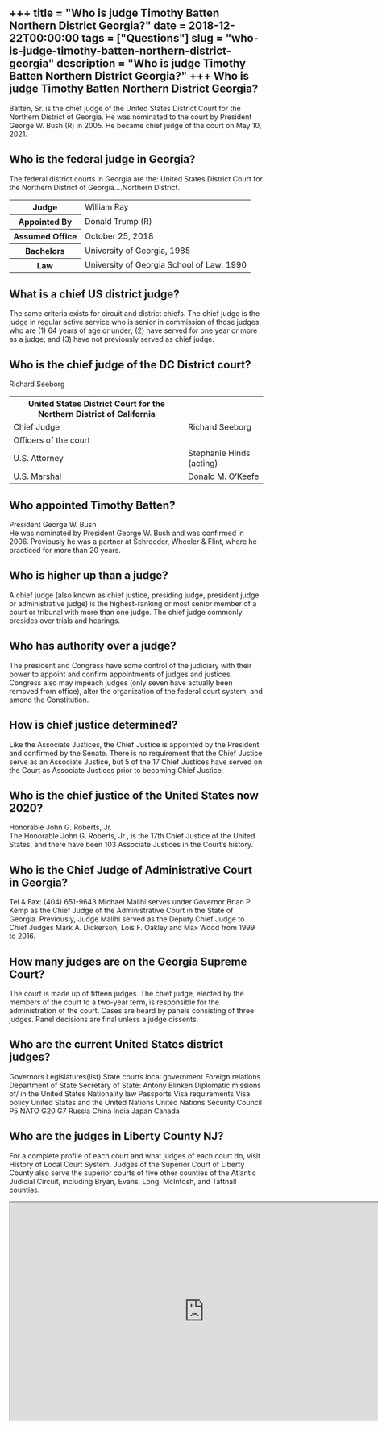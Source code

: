 +++
title = "Who is judge Timothy Batten Northern District Georgia?"
date = 2018-12-22T00:00:00
tags = ["Questions"]
slug = "who-is-judge-timothy-batten-northern-district-georgia"
description = "Who is judge Timothy Batten Northern District Georgia?"
+++
Who is judge Timothy Batten Northern District Georgia?
------------------------------------------------------

Batten, Sr. is the chief judge of the United States District Court for the Northern District of Georgia. He was nominated to the court by President George W. Bush (R) in 2005. He became chief judge of the court on May 10, 2021.

Who is the federal judge in Georgia?
------------------------------------

The federal district courts in Georgia are the: United States District Court for the Northern District of Georgia….Northern District.

<table><tr><th>Judge</th><td>William Ray</td></tr><tr><th>Appointed By</th><td>Donald Trump (R)</td></tr><tr><th>Assumed Office</th><td>October 25, 2018</td></tr><tr><th>Bachelors</th><td>University of Georgia, 1985</td></tr><tr><th>Law</th><td>University of Georgia School of Law, 1990</td></tr></table>

What is a chief US district judge?
----------------------------------

The same criteria exists for circuit and district chiefs. The chief judge is the judge in regular active service who is senior in commission of those judges who are (1) 64 years of age or under; (2) have served for one year or more as a judge; and (3) have not previously served as chief judge.

Who is the chief judge of the DC District court?
------------------------------------------------

Richard Seeborg

<table><tr><th>United States District Court for the Northern District of California</th></tr><tr><td>Chief Judge</td><td>Richard Seeborg</td></tr><tr><td>Officers of the court</td></tr><tr><td>U.S. Attorney</td><td>Stephanie Hinds (acting)</td></tr><tr><td>U.S. Marshal</td><td>Donald M. O’Keefe</td></tr></table>

Who appointed Timothy Batten?
-----------------------------

President George W. Bush  
He was nominated by President George W. Bush and was confirmed in 2006. Previously he was a partner at Schreeder, Wheeler &amp; Flint, where he practiced for more than 20 years.

Who is higher up than a judge?
------------------------------

A chief judge (also known as chief justice, presiding judge, president judge or administrative judge) is the highest-ranking or most senior member of a court or tribunal with more than one judge. The chief judge commonly presides over trials and hearings.

Who has authority over a judge?
-------------------------------

The president and Congress have some control of the judiciary with their power to appoint and confirm appointments of judges and justices. Congress also may impeach judges (only seven have actually been removed from office), alter the organization of the federal court system, and amend the Constitution.

How is chief justice determined?
--------------------------------

Like the Associate Justices, the Chief Justice is appointed by the President and confirmed by the Senate. There is no requirement that the Chief Justice serve as an Associate Justice, but 5 of the 17 Chief Justices have served on the Court as Associate Justices prior to becoming Chief Justice.

Who is the chief justice of the United States now 2020?
-------------------------------------------------------

Honorable John G. Roberts, Jr.  
The Honorable John G. Roberts, Jr., is the 17th Chief Justice of the United States, and there have been 103 Associate Justices in the Court’s history.

Who is the Chief Judge of Administrative Court in Georgia?
----------------------------------------------------------

Tel &amp; Fax: (404) 651-9643 Michael Malihi serves under Governor Brian P. Kemp as the Chief Judge of the Administrative Court in the State of Georgia. Previously, Judge Malihi served as the Deputy Chief Judge to Chief Judges Mark A. Dickerson, Lois F. Oakley and Max Wood from 1999 to 2016.

How many judges are on the Georgia Supreme Court?
-------------------------------------------------

The court is made up of fifteen judges. The chief judge, elected by the members of the court to a two-year term, is responsible for the administration of the court. Cases are heard by panels consisting of three judges. Panel decisions are final unless a judge dissents.

Who are the current United States district judges?
--------------------------------------------------

Governors Legislatures(list) State courts local government Foreign relations Department of State Secretary of State: Antony Blinken Diplomatic missions of/ in the United States Nationality law Passports Visa requirements Visa policy United States and the United Nations United Nations Security Council P5 NATO G20 G7 Russia China India Japan Canada

Who are the judges in Liberty County NJ?
----------------------------------------

For a complete profile of each court and what judges of each court do, visit History of Local Court System. Judges of the Superior Court of Liberty County also serve the superior courts of five other counties of the Atlantic Judicial Circuit, including Bryan, Evans, Long, McIntosh, and Tattnall counties.

<iframe allow="accelerometer; autoplay; clipboard-write; encrypted-media; gyroscope; picture-in-picture" allowfullscreen="" class="__youtube_prefs__  epyt-is-override  no-lazyload" data-no-lazy="1" data-origheight="433" data-origwidth="770" data-skipgform_ajax_framebjll="" height="433" id="_ytid_60994" loading="lazy" src="https://www.youtube.com/embed/VWf67X1inJg?enablejsapi=1&autoplay=0&cc_load_policy=0&cc_lang_pref=&iv_load_policy=1&loop=0&modestbranding=0&rel=1&fs=1&playsinline=0&autohide=2&theme=dark&color=red&controls=1&" title="YouTube player" width="770"></iframe>